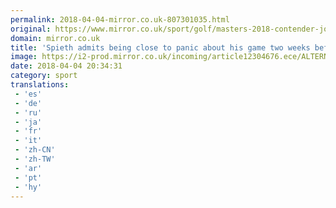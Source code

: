```yaml
---
permalink: 2018-04-04-mirror.co.uk-807301035.html
original: https://www.mirror.co.uk/sport/golf/masters-2018-contender-jordan-spieth-12304526
domain: mirror.co.uk
title: 'Spieth admits being close to panic about his game two weeks before the Masters'
image: https://i2-prod.mirror.co.uk/incoming/article12304676.ece/ALTERNATES/s1200/ATT-Pebble-Beach-Pro-Am-Preview-Day-2.jpg
date: 2018-04-04 20:34:31
category: sport
translations: 
 - 'es'
 - 'de'
 - 'ru'
 - 'ja'
 - 'fr'
 - 'it'
 - 'zh-CN'
 - 'zh-TW'
 - 'ar'
 - 'pt'
 - 'hy'
---
```


